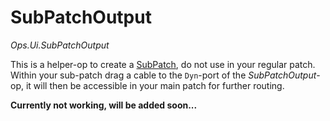 # SubPatchOutput

*Ops.Ui.SubPatchOutput*    

This is a helper-op to create a [SubPatch](../Ops.Ui.SubPatch/Ops.Ui.SubPatch.md), do not use in your regular patch.  
Within your sub-patch drag a cable to the `Dyn`-port of the *SubPatchOutput*-op, it will then be accessible in your main patch for further routing.

**Currently not working, will be added soon...**
